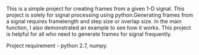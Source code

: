 This is a simple project for creating frames from a given 1-D signal. This project is solely for signal processing using python.Generating frames from a signal requires framelength and step size or overlap size. In the main function, I also demonstrated an example to see how it works. This project is helpful for all who need to generate frames for signal frequently.

Project requirement - python 2.7, numpy.
